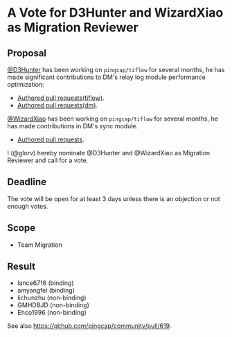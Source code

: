 # A Vote for D3Hunter and WizardXiao as Migration Reviewer

## Proposal

[@D3Hunter](https://github.com/D3Hunter) has been working on `pingcap/tiflow` for several months, he has made significant contributions to DM's relay log module performance optimization:

* [Authored pull requests(tiflow)](https://github.com/pingcap/tiflow/pulls?q=is%3Apr+author%3AD3Hunter+is%3Aclosed).
* [Authored pull requests(dm)](https://github.com/pingcap/dm/pulls?q=is%3Apr+author%3AD3Hunter+is%3Aclosed).

[@WizardXiao](https://github.com/WizardXiao) has been working on `pingcap/tiflow` for several months, he has made contributions in DM's sync module.

* [Authored pull requests](https://github.com/pingcap/tiflow/pulls?q=is%3Apr+author%3AWizardXiao+is%3Aclosed).

I (@glorv) hereby nominate @D3Hunter and @WizardXiao as Migration Reviewer and call for a vote.

## Deadline

The vote will be open for at least 3 days unless there is an objection or not enough votes.

## Scope

* Team Migration

## Result

* lance6716 (binding)
* amyangfei (binding)
* lichunzhu (non-binding)
* GMHDBJD (non-binding)
* Ehco1996 (non-binding)

See also https://github.com/pingcap/community/pull/619.
